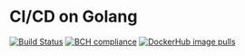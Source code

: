 # CI/CD on Golang

[![Build Status](https://travis-ci.com/DimShim/cicd-2.svg?branch=master)](https://travis-ci.com/DimShim/cicd-2)
[![BCH compliance](https://bettercodehub.com/edge/badge/DimShim/cicd-2)](https://bettercodehub.com/)
[![DockerHub image pulls](https://img.shields.io/docker/pulls/dimshimdim/cicd-2)](https://hub.docker.com/repository/docker/dimshimdim/cicd-2)
